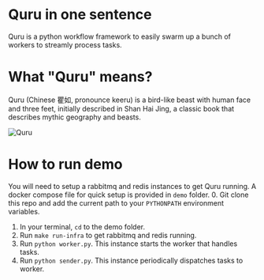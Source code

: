 # Quru in one sentence
Quru is a python workflow framework to easily swarm up a bunch of workers to streamly process tasks.

# What "Quru" means?
Quru (Chinese 瞿如, pronounce keeru) is a bird-like beast with human face and three feet, initially described in Shan Hai Jing, a classic book that describes mythic geography and beasts. 

![Quru](quru.png "Quru")


# How to run demo
You will need to setup a rabbitmq and redis instances to get Quru running. A docker compose file for quick setup is provided in `demo` folder.
0. Git clone this repo and add the current path to your `PYTHONPATH` environment variables.
1. In your terminal, `cd` to the demo folder.
2. Run `make run-infra` to get rabbitmq and redis running.
3. Run `python worker.py`. This instance starts the worker that handles tasks.
4. Run `python sender.py`. This instance periodically dispatches tasks to worker.
